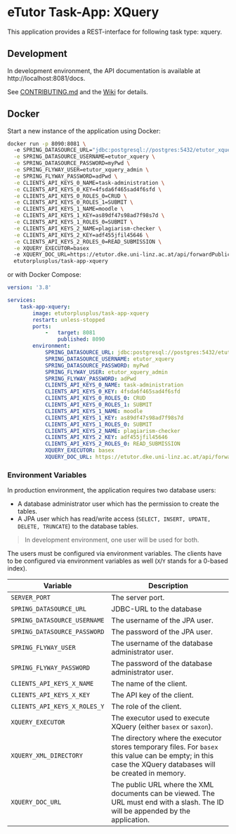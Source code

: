 # eTutor Task-App: XQuery

This application provides a REST-interface for following task type: xquery.

## Development

In development environment, the API documentation is available at http://localhost:8081/docs.

See [CONTRIBUTING.md](CONTRIBUTING.md) and the [Wiki](https://github.com/eTutor-plus-plus/task-app-datalog/wiki) for details.

## Docker

Start a new instance of the application using Docker:

```bash
docker run -p 8090:8081 \ 
  -e SPRING_DATASOURCE_URL="jdbc:postgresql://postgres:5432/etutor_xquery" \
  -e SPRING_DATASOURCE_USERNAME=etutor_xquery \
  -e SPRING_DATASOURCE_PASSWORD=myPwd \
  -e SPRING_FLYWAY_USER=etutor_xquery_admin \
  -e SPRING_FLYWAY_PASSWORD=adPwd \
  -e CLIENTS_API_KEYS_0_NAME=task-administration \
  -e CLIENTS_API_KEYS_0_KEY=4fsda6f465sad4f6sfd \
  -e CLIENTS_API_KEYS_0_ROLES_0=CRUD \
  -e CLIENTS_API_KEYS_0_ROLES_1=SUBMIT \
  -e CLIENTS_API_KEYS_1_NAME=moodle \
  -e CLIENTS_API_KEYS_1_KEY=as89df47s98ad7f98s7d \
  -e CLIENTS_API_KEYS_1_ROLES_0=SUBMIT \
  -e CLIENTS_API_KEYS_2_NAME=plagiarism-checker \
  -e CLIENTS_API_KEYS_2_KEY=adf455jfil45646 \
  -e CLIENTS_API_KEYS_2_ROLES_0=READ_SUBMISSION \
  -e XQUERY_EXECUTOR=basex
  -e XQUERY_DOC_URL=https://etutor.dke.uni-linz.ac.at/api/forwardPublic/xquery/xml/
  etutorplusplus/task-app-xquery
```

or with Docker Compose:

```yaml
version: '3.8'

services:
    task-app-xquery:
        image: etutorplusplus/task-app-xquery
        restart: unless-stopped
        ports:
            -   target: 8081
                published: 8090
        environment:
            SPRING_DATASOURCE_URL: jdbc:postgresql://postgres:5432/etutor_xquery
            SPRING_DATASOURCE_USERNAME: etutor_xquery
            SPRING_DATASOURCE_PASSWORD: myPwd
            SPRING_FLYWAY_USER: etutor_xquery_admin
            SPRING_FLYWAY_PASSWORD: adPwd
            CLIENTS_API_KEYS_0_NAME: task-administration
            CLIENTS_API_KEYS_0_KEY: 4fsda6f465sad4f6sfd
            CLIENTS_API_KEYS_0_ROLES_0: CRUD
            CLIENTS_API_KEYS_0_ROLES_1: SUBMIT
            CLIENTS_API_KEYS_1_NAME: moodle
            CLIENTS_API_KEYS_1_KEY: as89df47s98ad7f98s7d
            CLIENTS_API_KEYS_1_ROLES_0: SUBMIT
            CLIENTS_API_KEYS_2_NAME: plagiarism-checker
            CLIENTS_API_KEYS_2_KEY: adf455jfil45646
            CLIENTS_API_KEYS_2_ROLES_0: READ_SUBMISSION
            XQUERY_EXECUTOR: basex
            XQUERY_DOC_URL: https://etutor.dke.uni-linz.ac.at/api/forwardPublic/xquery/xml/
```

### Environment Variables

In production environment, the application requires two database users:

* A database administrator user which has the permission to create the tables.
* A JPA user which has read/write access (`SELECT, INSERT, UPDATE, DELETE, TRUNCATE`) to the database tables.

> In development environment, one user will be used for both.

The users must be configured via environment variables. The clients have to be configured via environment variables as well (`X`/`Y` stands for a 0-based index).

| Variable                     | Description                                                                                                                                                |
|------------------------------|------------------------------------------------------------------------------------------------------------------------------------------------------------|
| `SERVER_PORT`                | The server port.                                                                                                                                           |
| `SPRING_DATASOURCE_URL`      | JDBC-URL to the database                                                                                                                                   |
| `SPRING_DATASOURCE_USERNAME` | The username of the JPA user.                                                                                                                              |
| `SPRING_DATASOURCE_PASSWORD` | The password of the JPA user.                                                                                                                              |
| `SPRING_FLYWAY_USER`         | The username of the database administrator user.                                                                                                           |
| `SPRING_FLYWAY_PASSWORD`     | The password of the database administrator user.                                                                                                           |
| `CLIENTS_API_KEYS_X_NAME`    | The name of the client.                                                                                                                                    |
| `CLIENTS_API_KEYS_X_KEY`     | The API key of the client.                                                                                                                                 |
| `CLIENTS_API_KEYS_X_ROLES_Y` | The role of the client.                                                                                                                                    |
| `XQUERY_EXECUTOR`            | The executor used to execute XQuery (either `basex` or `saxon`).                                                                                           |
| `XQUERY_XML_DIRECTORY`       | The directory where the executor stores temporary files. For `basex` this value can be empty; in this case the XQuery databases will be created in memory. |
| `XQUERY_DOC_URL`             | The public URL where the XML documents can be viewed. The URL must end with a slash. The ID will be appended by the application.                           |
